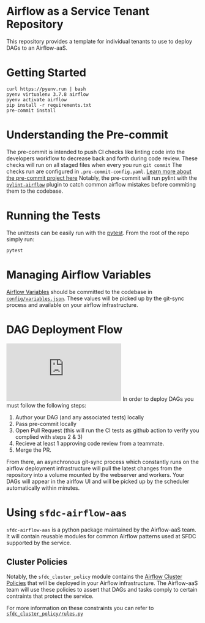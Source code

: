 # Airflow as a Service Tenant Repository
This repository provides a template for individual tenants to use to deploy DAGs to an Airflow-aaS.

# Getting Started
```
curl https://pyenv.run | bash
pyenv virtualenv 3.7.8 airflow
pyenv activate airflow
pip install -r requirements.txt
pre-commit install
```

# Understanding the Pre-commit
The pre-commit is intended to push CI checks like linting code into
the developers workflow to decrease back and forth during code review.
These checks will run on all staged files when every you run `git commit`
The checks run are configured in `.pre-commit-config.yaml`.
[Learn more about the pre-commit project here](http://pre-commit.com/)
Notably, the pre-commit will run pylint with the
[`pylint-airflow`](https://github.com/BasPH/pylint-airflow) plugin
to catch common airflow mistakes before commiting them to the codebase.

# Running the Tests
The unittests can be easily run with the [pytest](https://docs.pytest.org/en/stable/).
From the root of the repo simply run:
```
pytest
```

# Managing Airflow Variables
[Airflow Variables](https://airflow.apache.org/docs/stable/concepts.html#variables)
should be committed to the codebase in [`config/variables.json`](config/variables.json).
These values will be picked up by the git-sync process and available on your
airflow infrastructure.

# DAG Deployment Flow
![DAG Deployment Flow](https://airflow.apache.org/docs/stable/concepts.html#variables)
In order to deploy DAGs you must follow the following steps:
1. Author your DAG (and any associated tests) locally
1. Pass pre-commit locally
1. Open Pull Request (this will run the CI tests as github action to verify you complied with steps 2 & 3)
1. Recieve at least 1 approving code review from a teammate.
1. Merge the PR.

From there, an asynchronous git-sync process which constantly runs on the airflow deployment infrastructure
will pull the latest changes from the repository into a volume mounted by the webserver and workers.
Your DAGs will appear in the airlfow UI and will be picked up by the scheduler automatically within minutes.

# Using `sfdc-airflow-aas`
`sfdc-airflow-aas` is a python package maintained by the Airflow-aaS team.
It will contain reusable modules for common Airflow patterns used at SFDC supported by the service.

## Cluster Policies
Notably, the `sfdc_cluster_policy` module contains the [Airflow Cluster Policies](https://airflow.apache.org/docs/1.10.10/concepts.html#cluster-policy)
that will be deployed in your Airflow infrastructure.
The Airflow-aaS team will use these policies to assert that DAGs and tasks comply to certain contraints that protect the service.

For more information on these constraints you can refer to [`sfdc_cluster_policy/rules.py`](https://github.com/PolideaInternal/pso-google-sfdc-airflow-aas/blob/develop/sfdc-airflow-aas/sfdc_cluster_policy/rules.py)
